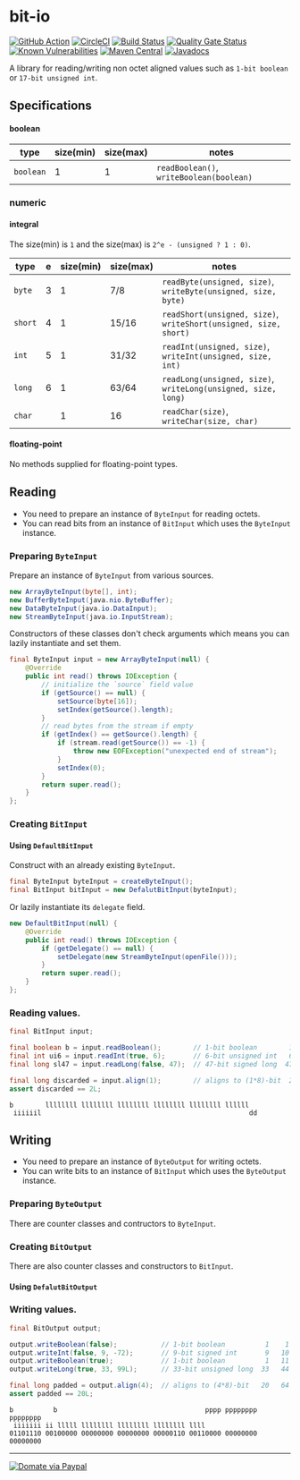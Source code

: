 # bit-io

[![GitHub Action](https://github.com/jinahya/bit-io/workflows/Java%20CI/badge.svg)](https://github.com/jinahya/bit-io/actions?workflow=Java+CI)
[![CircleCI](https://circleci.com/gh/jinahya/bit-io/tree/develop.svg?style=svg)](https://circleci.com/gh/jinahya/bit-io/tree/develop)
[![Build Status](https://travis-ci.org/jinahya/bit-io.svg?branch=develop)](https://travis-ci.org/jinahya/bit-io)
[![Quality Gate Status](https://sonarcloud.io/api/project_badges/measure?project=com.github.jinahya%3Abit-io%3Adevelop&metric=alert_status)](https://sonarcloud.io/dashboard?id=com.github.jinahya%3Abit-io%3Adevelop)
[![Known Vulnerabilities](https://snyk.io//test/github/jinahya/bit-io/badge.svg?targetFile=pom.xml)](https://snyk.io//test/github/jinahya/bit-io?targetFile=pom.xml)
[![Maven Central](https://img.shields.io/maven-central/v/com.github.jinahya/bit-io.svg)](http://search.maven.org/#search%7Cga%7C1%7Ca%3A%22bit-io%22)
[![Javadocs](http://www.javadoc.io/badge/com.github.jinahya/bit-io.svg)](http://www.javadoc.io/doc/com.github.jinahya/bit-io)

A library for reading/writing non octet aligned values such as `1-bit boolean` or `17-bit unsigned int`.

## Specifications

#### boolean

|type     |size(min)|size(max)|notes|
|---------|---------|---------|-----|
|`boolean`|1        |1        |`readBoolean()`, `writeBoolean(boolean)`|

### numeric

#### integral

The size(min) is `1` and the size(max) is `2^e - (unsigned ? 1 : 0)`.

|type   |e  |size(min)|size(max)|notes
|-------|---|---------|---------|-----
|`byte` |3  |1        |7/8      |`readByte(unsigned, size)`, `writeByte(unsigned, size, byte)`|
|`short`|4  |1        |15/16    |`readShort(unsigned, size)`, `writeShort(unsigned, size, short)`|
|`int`  |5  |1        |31/32    |`readInt(unsigned, size)`, `writeInt(unsigned, size, int)`|
|`long` |6  |1        |63/64    |`readLong(unsigned, size)`, `writeLong(unsigned, size, long)`|
|`char` |   |1        |16       |`readChar(size)`, `writeChar(size, char)`|

#### floating-point

No methods supplied for floating-point types.

## Reading

* You need to prepare an instance of `ByteInput` for reading octets.
* You can read bits from an instance of `BitInput` which uses the `ByteInput` instance.

### Preparing `ByteInput`

Prepare an instance of `ByteInput` from various sources.

````java
new ArrayByteInput(byte[], int);
new BufferByteInput(java.nio.ByteBuffer);
new DataByteInput(java.io.DataInput);
new StreamByteInput(java.io.InputStream);
````

Constructors of these classes don't check arguments which means you can lazily instantiate and set them.

```java
final ByteInput input = new ArrayByteInput(null) {
    @Override
    public int read() throws IOException {
        // initialize the `source` field value
        if (getSource() == null) {
            setSource(byte[16]);
            setIndex(getSource().length);
        }
        // read bytes from the stream if empty
        if (getIndex() == getSource().length) {
            if (stream.read(getSource()) == -1) {
                throw new EOFException("unexpected end of stream");
            }
            setIndex(0);
        }
        return super.read();
    }
};
```

### Creating `BitInput`

#### Using `DefaultBitInput`

Construct with an already existing `ByteInput`.

```java
final ByteInput byteInput = createByteInput();
final BitInput bitInput = new DefalutBitInput(byteInput);
```

Or lazily instantiate its `delegate` field.

```java
new DefaultBitInput(null) {
    @Override
    public int read() throws IOException {
        if (getDelegate() == null) {
            setDelegate(new StreamByteInput(openFile()));
        }
        return super.read();
    }
};

```

### Reading values.

```java
final BitInput input;

final boolean b = input.readBoolean();        // 1-bit boolean        1    1
final int ui6 = input.readInt(true, 6);       // 6-bit unsigned int   6    7
final long sl47 = input.readLong(false, 47);  // 47-bit signed long  47   54

final long discarded = input.align(1);        // aligns to (1*8)-bit  2   56
assert discarded == 2L;
```

```
b        llllllll llllllll llllllll llllllll llllllll llllll
 iiiiiil                                                    dd
```

## Writing

* You need to prepare an instance of `ByteOutput` for writing octets.
* You can write bits to an instance of `BitInput` which uses the `ByteOutput` instance.

### Preparing `ByteOutput`

There are counter classes and contructors to `ByteInput`.

### Creating `BitOutput`

There are also counter classes and constructors to `BitInput`.

#### Using `DefalutBitOutput`

### Writing values.

```java
final BitOutput output;

output.writeBoolean(false);           // 1-bit boolean          1    1
output.writeInt(false, 9, -72);       // 9-bit signed int       9   10
output.writeBoolean(true);            // 1-bit boolean          1   11
output.writeLong(true, 33, 99L);      // 33-bit unsigned long  33   44

final long padded = output.align(4);  // aligns to (4*8)-bit   20   64
assert padded == 20L;
```

```
b          b                                     pppp pppppppp pppppppp
 iiiiiii ii lllll llllllll llllllll llllllll llll
01101110 00100000 00000000 00000000 00000110 00110000 00000000 00000000
```

----
[![Domate via Paypal](https://img.shields.io/badge/donate-paypal-blue.svg)](https://www.paypal.com/cgi-bin/webscr?cmd=_cart&business=A954LDFBW4B9N&lc=KR&item_name=GitHub&amount=5%2e00&currency_code=USD&button_subtype=products&add=1&bn=PP%2dShopCartBF%3adonate%2dpaypal%2dblue%2epng%3aNonHosted)
